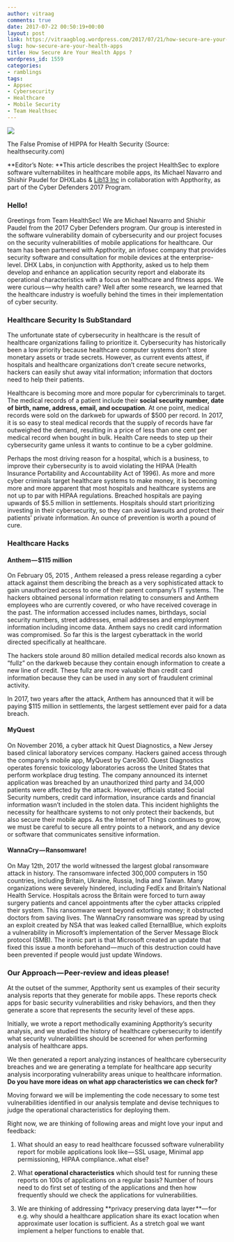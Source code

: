 ```yaml
---
author: vitraag
comments: true
date: 2017-07-22 00:50:19+00:00
layout: post
link: https://vitraagblog.wordpress.com/2017/07/21/how-secure-are-your-health-apps/
slug: how-secure-are-your-health-apps
title: How Secure Are Your Health Apps ?
wordpress_id: 1559
categories:
- ramblings
tags:
- Appsec
- Cybersecurity
- Healthcare
- Mobile Security
- Team Healthsec
---
```






![](https://cdn-images-1.medium.com/max/800/0*S9R-ksZ-9WEDwTvY.)

The False Promise of HIPPA for Health Security (Source: healthsecurity.com)

**Editor’s Note: **This article describes the project HealthSec to explore software vulternabilites in healthcare mobile apps, its Michael Navarro and Shishir Paudel for DHXLabs & [Lib13 Inc](http://www.lib13.com) in collaboration with Appthority, as part of the Cyber Defenders 2017 Program.




### **Hello!**




Greetings from Team HealthSec! We are Michael Navarro and Shishir Paudel from the 2017 Cyber Defenders program. Our group is interested in the software vulnerability domain of cybersecurity and our project focuses on the security vulnerabilities of mobile applications for healthcare. Our team has been partnered with Appthority, an infosec company that provides security software and consultation for mobile devices at the enterprise-level. DHX Labs, in conjunction with Appthority, asked us to help them develop and enhance an application security report and elaborate its operational characteristics with a focus on healthcare and fitness apps. We were curious — why health care? Well after some research, we learned that the healthcare industry is woefully behind the times in their implementation of cyber security.




### **Healthcare Security Is SubStandard**




The unfortunate state of cybersecurity in healthcare is the result of healthcare organizations failing to prioritize it. Cybersecurity has historically been a low priority because healthcare computer systems don’t store monetary assets or trade secrets. However, as current events attest, if hospitals and healthcare organizations don’t create secure networks, hackers can easily shut away vital information; information that doctors need to help their patients.




Healthcare is becoming more and more popular for cybercriminals to target. The medical records of a patient include their **social security number, date of birth, name, address, email, and occupation**. At one point, medical records were sold on the darkweb for upwards of $500 per record. In 2017, it is so easy to steal medical records that the supply of records have far outweighed the demand, resulting in a price of less than one cent per medical record when bought in bulk. Health Care needs to step up their cybersecurity game unless it wants to continue to be a cyber goldmine.




Perhaps the most driving reason for a hospital, which is a business, to improve their cybersecurity is to avoid violating the HIPAA (Health Insurance Portability and Accountability Act of 1996). As more and more cyber criminals target healthcare systems to make money, it is becoming more and more apparent that most hospitals and healthcare systems are not up to par with HIPAA regulations. Breached hospitals are paying upwards of $5.5 million in settlements. Hospitals should start prioritizing investing in their cybersecurity, so they can avoid lawsuits and protect their patients’ private information. An ounce of prevention is worth a pound of cure.




### **Healthcare Hacks**




#### **Anthem — $115 million**




On February 05, 2015 , Anthem released a press release regarding a cyber attack against them describing the breach as a very sophisticated attack to gain unauthorized access to one of their parent company’s IT systems. The hackers obtained personal information relating to consumers and Anthem employees who are currently covered, or who have received coverage in the past. The information accessed includes names, birthdays, social security numbers, street addresses, email addresses and employment information including income data. Anthem says no credit card information was compromised. So far this is the largest cyberattack in the world directed specifically at healthcare.




The hackers stole around 80 million detailed medical records also known as “fullz” on the darkweb because they contain enough information to create a new line of credit. These fullz are more valuable than credit card information because they can be used in any sort of fraudulent criminal activity.




In 2017, two years after the attack, Anthem has announced that it will be paying $115 million in settlements, the largest settlement ever paid for a data breach.




#### **MyQuest**




On November 2016, a cyber attack hit Quest Diagnostics, a New Jersey based clinical laboratory services company. Hackers gained access through the company’s mobile app, MyQuest by Care360. Quest Diagnostics operates forensic toxicology laboratories across the United States that perform workplace drug testing. The company announced its internet application was breached by an unauthorized third party and 34,000 patients were affected by the attack. However, officials stated Social Security numbers, credit card information, insurance cards and financial information wasn’t included in the stolen data. This incident highlights the necessity for healthcare systems to not only protect their backends, but also secure their mobile apps. As the Internet of Things continues to grow, we must be careful to secure all entry points to a network, and any device or software that communicates sensitive information.




#### **WannaCry — Ransomware!**




On May 12th, 2017 the world witnessed the largest global ransomware attack in history. The ransomware infected 300,000 computers in 150 countries, including Britain, Ukraine, Russia, India and Taiwan. Many organizations were severely hindered, including FedEx and Britain’s National Health Service. Hospitals across the Britain were forced to turn away surgery patients and cancel appointments after the cyber attacks crippled their system. This ransomware went beyond extorting money; it obstructed doctors from saving lives. The WannaCry ransomware was spread by using an exploit created by NSA that was leaked called EternalBlue, which exploits a vulnerability in Microsoft’s implementation of the Server Message Block protocol (SMB). The ironic part is that Microsoft created an update that fixed this issue a month beforehand — much of this destruction could have been prevented if people would just update Windows.




### **Our Approach — Peer-review and ideas please!**




At the outset of the summer, Appthority sent us examples of their security analysis reports that they generate for mobile apps. These reports check apps for basic security vulnerabilities and risky behaviors, and then they generate a score that represents the security level of these apps.




Initially, we wrote a report methodically examining Appthority’s security analysis, and we studied the history of healthcare cybersecurity to identify what security vulnerabilities should be screened for when performing analysis of healthcare apps.




We then generated a report analyzing instances of healthcare cybersecurity breaches and we are generating a template for healthcare app security analysis incorporating vulnerability areas unique to healthcare information. **Do you have more ideas on what app characteristics we can check for?**




Moving forward we will be implementing the code necessary to some test vulnerabilities identified in our analysis template and devise techniques to judge the operational characteristics for deploying them.




Right now, we are thinking of following areas and might love your input and feedback:






  1. What should an easy to read healthcare focussed software vulnerability report for mobile applications look like — SSL usage, Minimal app permissioning, HIPAA compliance..what else?


  2. What **operational characteristics** which should test for running these reports on 100s of applications on a regular basis? Number of hours need to do first set of testing of the applications and then how frequently should we check the applications for vulnerabilities.


  3. We are thinking of addressing **privacy preserving data layer **— for e.g. why should a healthcare application share its exact location when approximate user location is sufficient. As a stretch goal we want implement a helper functions to enable that.



